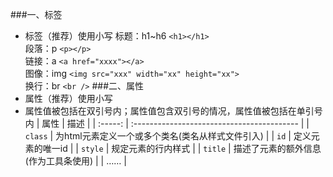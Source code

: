 ###一、标签
- 标签（推荐）使用小写
标题：h1~h6 `<h1></h1>`<br />
段落：p `<p></p>`<br />
链接：a `<a href="xxxx"></a>`<br />
图像：img `<img src="xxx" width="xx" height="xx">`<br />
换行：br `<br />`
###二、属性
- 属性（推荐）使用小写
- 属性值被包括在双引号内；属性值包含双引号的情况，属性值被包括在单引号内
| 属性     | 描述                                       |
| :-----: | :----------------------------------------- |
| `class` | 为html元素定义一个或多个类名(类名从样式文件引入) |
| `id`    | 定义元素的唯一id                             |
| `style` | 规定元素的行内样式                            |
| `title` | 描述了元素的额外信息(作为工具条使用)            |
| ……      |
